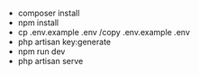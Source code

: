 - composer install
- npm install
- cp .env.example .env /copy .env.example .env
- php artisan key:generate
- npm run dev
- php artisan serve